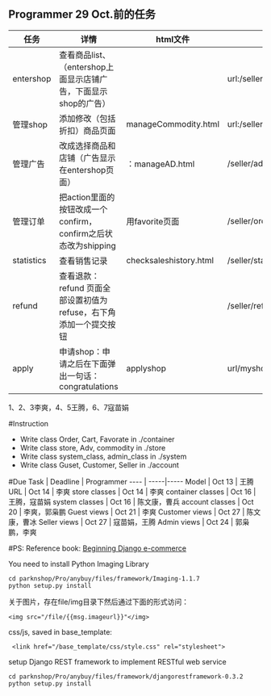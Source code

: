 
## Programmer 29 Oct.前的任务

任务 | 详情 | html文件 | url
----|-----|----------|-----
entershop|查看商品list、（entershop上面显示店铺广告，下面显示shop的广告）| |url:/seller/
管理shop|添加修改（包括折扣）商品页面|manageCommodity.html| url:/seller/modify
管理广告|改成选择商品和店铺（广告显示在entershop页面）|：manageAD.html |/seller/ad
管理订单|把action里面的按钮改成一个confirm，confirm之后状态改为shipping |用favorite页面|/seller/order
statistics|查看销售记录|checksaleshistory.html|/seller/statistics
refund|查看退款：refund 页面全部设置初值为refuse，右下角添加一个提交按钮 ||/seller/refund
apply|申请shop：申请之后在下面弹出一句话：congratulations|applyshop| url/myshop/applyshop

1、2、3李爽，4、5王腾，6、7寇苗娟

#Instruction
- Write class Order, Cart, Favorate in ./container
- Write class store, Adv, commodity in ./store
- Write class system_class, admin_class in ./system
- Write class Guset, Customer, Seller in ./account

#Due
Task	| Deadline | Programmer
----	| -----|-----
Model	| Oct 13 | 王腾
URL | Oct 14 | 李爽
store classes | Oct 14 | 李爽
container classes | Oct 16 | 王腾，寇苗娟
system classes | Oct 16 | 陈文康，曹兵
account classes | Oct 20 | 李爽，郭枭鹏
Guest views | Oct 21 | 李爽
Customer views | Oct 27 | 陈文康，曹冰
Seller views | Oct 27 | 寇苗娟，王腾
Admin views | Oct 24 | 郭枭鹏，李爽

#PS: 
Reference book: [Beginning Django e-commerce](http://pan.baidu.com/s/1mgDmHpY)

You need to install Python Imaging Library 

    cd parknshop/Pro/anybuy/files/framework/Imaging-1.1.7
    python setup.py install


关于图片，存在file/img目录下然后通过下面的形式访问：

    <img src="/file/{{msg.imageurl}}"</img>

css/js, saved in base_template:

     <link href="/base_template/css/style.css" rel="stylesheet">

setup Django REST framework to implement RESTful web service

    cd parknshop/Pro/anybuy/files/framework/djangorestframework-0.3.2
    python setup.py install 
